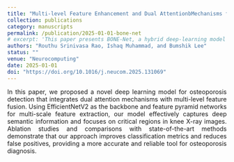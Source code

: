 ```yaml
---
title: "Multi-level Feature Enhancement and Dual AttentionbMechanisms for Improved Osteoporosis Diagnosis"
collection: publications
category: manuscripts
permalink: /publication/2025-01-01-bone-net
# excerpt: 'This paper presents BONE-Net, a hybrid deep-learning model combining DenseNet169, Vision Transformer, and Attention Module for osteoporosis detection.'
authors: "Routhu Srinivasa Rao, Ishaq Muhammad, and Bumshik Lee"
status: ""
venue: "Neurocomputing"
date: 2025-01-01
doi: "https://doi.org/10.1016/j.neucom.2025.131069"
---
```


<p style="text-align: justify;">
In this paper, we proposed a novel deep learning model for osteoporosis detection that integrates dual attention mechanisms with multi-level feature fusion. Using EfficientNetV2 as the backbone and feature pyramid networks for multi-scale feature extraction, our model effectively captures deep semantic information and focuses on critical regions in knee X-ray images. Ablation studies and comparisons with state-of-the-art methods demonstrate that our approach improves classification metrics and reduces false positives, providing a more accurate and reliable tool for osteoporosis diagnosis.
 </p>
